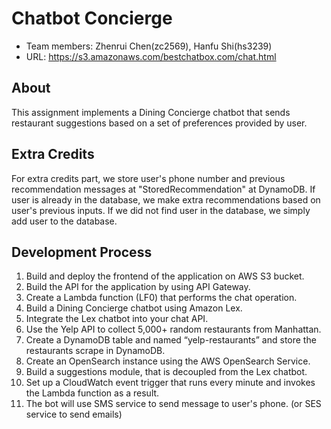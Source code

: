 # Chatbot Concierge #
 - Team members: Zhenrui Chen(zc2569), Hanfu Shi(hs3239)
 - URL: https://s3.amazonaws.com/bestchatbox.com/chat.html

## About ##
This assignment implements a Dining Concierge chatbot that sends restaurant suggestions based on a set of preferences provided by user. 

## Extra Credits ##
For extra credits part, we store user's phone number and previous recommendation messages at "StoredRecommendation" at DynamoDB. If user is already in the database,  we make extra recommendations based on user's previous inputs. If we did not find user in the database, we simply add user to the database.

## Development Process ##
1. Build and deploy the frontend of the application on AWS S3 bucket.
2. Build the API for the application by using API Gateway.
3. Create a Lambda function (LF0) that performs the chat operation.
4. Build a Dining Concierge chatbot using Amazon Lex.
5. Integrate the Lex chatbot into your chat API.
6. Use the Yelp API to collect 5,000+ random restaurants from Manhattan.
7. Create a DynamoDB table and named “yelp-restaurants” and store the restaurants scrape in DynamoDB.
8. Create an OpenSearch instance using the AWS OpenSearch Service.
9. Build a suggestions module, that is decoupled from the Lex chatbot.
10. Set up a CloudWatch event trigger that runs every minute and invokes the Lambda function as a result.
10. The bot will use SMS service to  send message to user's phone. (or SES service to send emails)
